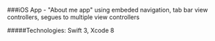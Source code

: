###iOS App - "About me app" using embeded navigation, tab bar view controllers, segues to multiple view controllers

#####Technologies: Swift 3, Xcode 8
